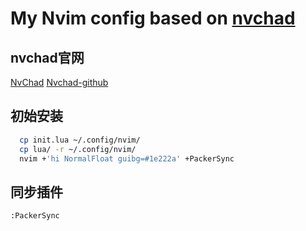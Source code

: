 # My Nvim config based on [nvchad](https://github.com/NvChad/NvChad)

## nvchad官网

  [NvChad](https://nvchad.github.io/)
  [Nvchad-github](https://github.com/NvChad/NvChad)

## 初始安装

```bash
  cp init.lua ~/.config/nvim/
  cp lua/ -r ~/.config/nvim/
  nvim +'hi NormalFloat guibg=#1e222a' +PackerSync
```

## 同步插件

```vim
:PackerSync
```


